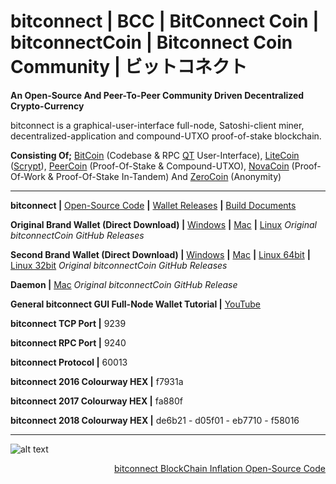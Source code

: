 # bitconnect **|** BCC **|** BitConnect Coin **|** bitconnectCoin **|** Bitconnect Coin Community **|** ビットコネクト

**An Open-Source And Peer-To-Peer Community Driven Decentralized Crypto-Currency**

bitconnect is a graphical-user-interface full-node, Satoshi-client miner, decentralized-application and compound-UTXO proof-of-stake blockchain.

**Consisting Of;** [BitCoin](https://github.com/bitcoin "BitCoin") (Codebase & RPC [QT](https://github.com/qt "QT") User-Interface), [LiteCoin](https://github.com/litecoin-project "LiteCoin") ([Scrypt](https://github.com/Tarsnap/scrypt "Scrypt")), [PeerCoin](https://github.com/peercoin "PeerCoin") (Proof-Of-Stake & Compound-UTXO), [NovaCoin](https://github.com/novacoin-project "NovaCoin") (Proof-Of-Work & Proof-Of-Stake In-Tandem) And [ZeroCoin](https://github.com/zerocoin "ZeroCoin") (Anonymity)

---

**bitconnect |** [Open-Source Code](https://github.com/bitconnectcoin/bitconnectcoin/tree/master/src "Open-Source Code") **|** [Wallet Releases](https://github.com/bitconnectcoin/bitconnectcoin/tree/master/setup "Wallet Releases") **|** [Build Documents](https://github.com/bitconnectcoin/bitconnectcoin/tree/master/doc "Build Documents")

**Original Brand Wallet (Direct Download) |** [Windows](https://github.com/bitconnectCoin/bitconnectCoin/blob/master/setup/bitconnect-window-wallet/bitconnect-qt.zip?raw=true "Windows") **|** [Mac](https://github.com/bitconnectCoin/bitconnectCoin/blob/master/setup/bitconnect-mac-wallet/bitconnect-mac.zip?raw=true "Mac") **|** [Linux](https://github.com/bitconnectcoin/bitconnectcoin/blob/master/setup/bitconnect-linux-wallet/bitconnect-linux-qt.zip?raw=true "Linux")
*Original bitconnectCoin GitHub Releases*

**Second Brand Wallet (Direct Download) |** [Windows](https://github.com/bitconnectcoin/bitconnectcoin/blob/master/setup/bitconnect-window-wallet/bitconnect-window.zip?raw=true "Windows") **|** [Mac](https://github.com/bitconnectcoin/bitconnectcoin/blob/master/setup/bitconnect-mac-wallet/Bitconnect-mac.zip?raw=true "Mac") **|** [Linux 64bit](https://github.com/bitconnectcoin/bitconnectcoin/blob/master/setup/bitconnect-linux-wallet/Bitconnect-Ubuntu16-64bit.tar?raw=true "Linux 64bit") **|** [Linux 32bit](https://github.com/bitconnectcoin/bitconnectcoin/blob/master/setup/bitconnect-linux-wallet/Bitconnect-Ubuntu16-32bit.tar?raw=true "Linux 32bit")
*Original bitconnectCoin GitHub Releases*

**Daemon |** [Mac](https://github.com/bitconnectcoin/bitconnectcoin/blob/master/setup/bitconnect-coin-deamon-file/bitconnectd.zip?raw=true "Mac") *Original bitconnectCoin GitHub Release*

**General bitconnect GUI Full-Node Wallet Tutorial |** [YouTube](https://youtu.be/RTieeNXGNrE "YouTube")

**bitconnect TCP Port |** 9239

**bitconnect RPC Port |** 9240

**bitconnect Protocol |** 60013

**bitconnect 2016 Colourway HEX |** f7931a

**bitconnect 2017 Colourway HEX |** fa880f

**bitconnect 2018 Colourway HEX |** de6b21 - d05f01 - eb7710 - f58016

---

![alt text](https://cdn.discordapp.com/attachments/643796993314914304/686040028325216256/BCC_inflation_all_time.png "Inflation")
[<p align="right">bitconnect BlockChain Inflation Open-Source Code</p>](https://github.com/bitconnectCoin/bitconnectCoin/blob/master/src/main.cpp "bitconnect BlockChain Inflation Open-Source Code")
